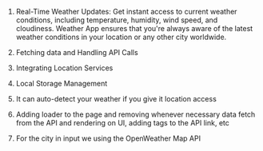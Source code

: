 1) Real-Time Weather Updates: Get instant access to current weather conditions, including temperature, humidity, wind speed, and cloudiness. Weather App ensures that you're always aware of the latest weather conditions in your location or any other city worldwide.

2) Fetching data and Handling API Calls

3) Integrating Location Services

4) Local Storage Management

5) It can auto-detect your weather if you give it location access

6) Adding loader to the page and removing whenever necessary data fetch from the API and rendering on UI, adding tags to the API link, etc

7) For the city in input we using the OpenWeather Map API
